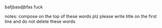 bafjbasdjbfas
fuck














notes:
compose on the top of these words plz
please write title on the first line
and do not delete these words
